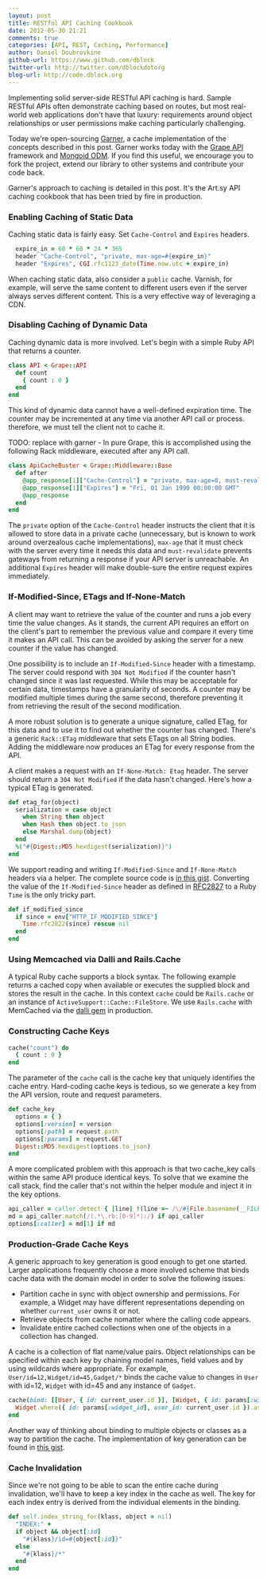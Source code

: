 ```yaml
---
layout: post
title: RESTful API Caching Cookbook
date: 2012-05-30 21:21
comments: true
categories: [API, REST, Caching, Performance]
author: Daniel Doubrovkine
github-url: https://www.github.com/dblock
twitter-url: http://twitter.com/dblockdotorg
blog-url: http://code.dblock.org
---
```

Implementing solid server-side RESTful API caching is hard. Sample RESTful APIs often demonstrate caching based on routes, but most real-world web applications don't have that luxury: requirements around object relationships or user permissions make caching particularly challenging.

Today we're open-sourcing [Garner](http://github.com/dblock/garner), a cache implementation of the concepts described in this post. Garner works today with the [Grape API](http://github.com/intridea/grape) framework and [Mongoid ODM](http://github.com/mongoid/mongoid). If you find this useful, we encourage you to fork the project, extend our library to other systems and contribute your code back.

Garner's approach to caching is detailed in this post. It's the Art.sy API caching cookbook that has been tried by fire in production.

<!-- more -->

### Enabling Caching of Static Data

Caching static data is fairly easy. Set `Cache-Control` and `Expires` headers.

``` ruby
  expire_in = 60 * 60 * 24 * 365
  header "Cache-Control", "private, max-age=#{expire_in}"
  header "Expires", CGI.rfc1123_date(Time.now.utc + expire_in)
```

When caching static data, also consider a `public` cache. Varnish, for example, will serve the same content to different users even if the server always serves different content. This is a very effective way of leveraging a CDN.

### Disabling Caching of Dynamic Data

Caching dynamic data is more involved. Let's begin with a simple Ruby API that returns a counter.

``` ruby
class API < Grape::API
  def count
    { count : 0 }
  end
end
```

This kind of dynamic data cannot have a well-defined expiration time. The counter may be incremented at any time via another API call or process. therefore, we must tell the client not to cache it. 

TODO: replace with garner - In pure Grape, this is accomplished using the following Rack middleware, executed after any API call.

``` ruby
class ApiCacheBuster < Grape::Middleware::Base
  def after
    @app_response[1]["Cache-Control"] = "private, max-age=0, must-revalidate"
    @app_response[1]["Expires"] = "Fri, 01 Jan 1990 00:00:00 GMT"
    @app_response
  end
end
```

The `private` option of the `Cache-Control` header instructs the client that it is allowed to store data in a private cache (unnecessary, but is known to work around overzealous cache implementations), `max-age` that it must check with the server every time it needs this data and `must-revalidate` prevents gateways from returning a response if your API server is unreachable. An additional `Expires` header will make double-sure the entire request expires immediately.

### If-Modified-Since, ETags and If-None-Match

A client may want to retrieve the value of the counter and runs a job every time the value changes. As it stands, the current API requires an effort on the client's part to remember the previous value and compare it every time it makes an API call. This can be avoided by asking the server for a new counter if the value has changed. 

One possibility is to include an `If-Modified-Since` header with a timestamp. The server could respond with `304 Not Modified` if the counter hasn't changed since it was last requested. While this may be acceptable for certain data, timestamps have a granularity of seconds. A counter may be modified multiple times during the same second, therefore preventing it from retrieving the result of the second modification.

A more robust solution is to generate a unique signature, called ETag, for this data and to use it to find out whether the counter has changed. There's a generic `Rack::ETag` middleware that sets ETags on all String bodies. Adding the middleware now produces an ETag for every response from the API.

A client makes a request with an `If-None-Match: Etag` header. The server should return a `304 Not Modified` if the data hasn't changed. Here's how a typical ETag is generated.

``` ruby
def etag_for(object)
  serialization = case object
    when String then object
    when Hash then object.to_json
    else Marshal.dump(object)
  end
  %("#{Digest::MD5.hexdigest(serialization)}")
end
```

We support reading and writing `If-Modified-Since` and `If-None-Match` headers via a helper. The complete source code is [in this gist](https://gist.github.com/2856045). Converting the value of the `If-Modified-Since` header as defined in [RFC2827](http://www.ietf.org/rfc/rfc2822.txt) to a Ruby `Time` is the only tricky part.

``` ruby
def if_modified_since
  if since = env["HTTP_IF_MODIFIED_SINCE"]
    Time.rfc2822(since) rescue nil
  end
end
```

### Using Memcached via Dalli and Rails.Cache

A typical Ruby cache supports a block syntax. The following example returns a cached copy when available or executes the supplied block and stores the result in the cache. In this context `cache` could be `Rails.cache` or an instance of `ActiveSupport::Cache::FileStore`. We use `Rails.cache` with MemCached via the [dalli gem](https://github.com/mperham/dalli) in production.

### Constructing Cache Keys

``` ruby
cache("count") do
  { count : 0 }
end
```

The parameter of the `cache` call is the cache key that uniquely identifies the cache entry. Hard-coding cache keys is tedious, so we generate a key from the API version, route and request parameters.

``` ruby
def cache_key
  options = { }
  options[:version] = version
  options[:path] = request.path
  options[:params] = request.GET
  Digest::MD5.hexdigest(options.to_json)
end
```

A more complicated problem with this approach is that two cache_key calls within the same API produce identical keys. To solve that we examine the call stack, find the caller that's not within the helper module and inject it in the key options.

``` ruby
api_caller = caller.detect { |line| !(line =~ /\/#{File.basename(__FILE__)}/) }
md = api_caller.match(/(.*\.rb:[0-9]*):/) if api_caller
options[:caller] = md[1] if md
```

### Production-Grade Cache Keys

A generic approach to key generation is good enough to get one started. Larger applications frequently choose a more involved scheme that binds cache data with the domain model in order to solve the following issues:

* Partition cache in sync with object ownership and permissions. For example, a Widget may have different representations depending on whether `current_user` owns it or not.
* Retrieve objects from cache nomatter where the calling code appears.
* Invalidate entire cached collections when one of the objects in a collection has changed.

A cache is a collection of flat name/value pairs. Object relationships can be specified within each key by chaining model names, field values and by using wildcards where appropriate. For example, `User/id=12,Widget/id=45,Gadget/*` binds the cache value to changes in `User` with id=12, `Widget` with id=45 and any instance of `Gadget`.

``` ruby
cache(bind: [[User, { id: current_user.id }], [Widget, { id: params[:widget_id] }], [Gadget] ])
  Widget.where({ id: params[:widget_id], user_id: current_user.id }).as_json
end
```

Another way of thinking about binding to multiple objects or classes as a way to partition the cache. The implementation of key generation can be found in [this gist](https://gist.github.com/2954175).

### Cache Invalidation

Since we're not going to be able to scan the entire cache during invalidation, we'll have to keep a key index in the cache as well. The key for each index entry is derived from the individual elements in the binding. 

``` ruby
def self.index_string_for(klass, object = nil)
  "INDEX:" +
  if object && object[:id]
    "#{klass}/id=#{object[:id]}"
  else
    "#{klass}/*"
  end
end
```


